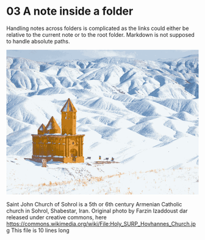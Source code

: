 # 03 A note inside a folder

Handling notes across folders is complicated as the links could either be relative to the current note or to the root folder.
Markdown is not supposed to handle absolute paths.

![Hovhannes Church](./Holy_SURP_Hovhannes_Church.png)

Saint John Church of Sohrol is a 5th or 6th century Armenian Catholic church in Sohrol, Shabestar, Iran.
Original photo by Farzin Izaddoust dar released under creative commons, here https://commons.wikimedia.org/wiki/File:Holy_SURP_Hovhannes_Church.jpg
This file is 10 lines long